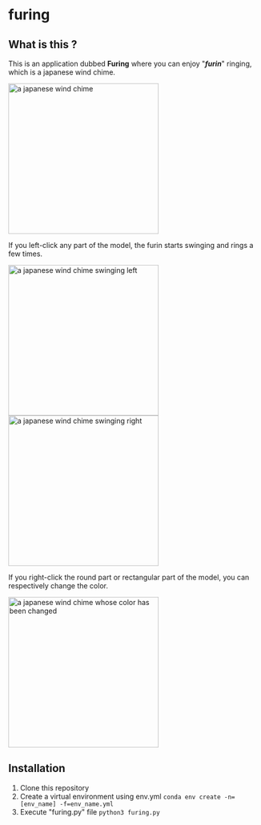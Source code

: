 # furing

## What is this ?
This is an application dubbed <b>Furing</b> where you can enjoy "<b><i>furin</i></b>" ringing, which is a japanese wind chime.

<img width="300" alt="a japanese wind chime" src="https://user-images.githubusercontent.com/81012741/178097805-85a6a9ee-c350-43c0-a08b-b81fc65af7a3.png">

If you left-click any part of the model, the furin starts swinging and rings a few times.

<img width="300" alt="a japanese wind chime swinging left" src="https://user-images.githubusercontent.com/81012741/178097948-e4236df4-8902-4e5c-aa72-96351ab0566c.png"> <img width="300" alt="a japanese wind chime swinging right" src="https://user-images.githubusercontent.com/81012741/178098120-57a00f79-6b23-42b1-a044-adde393364ec.png">

If you right-click the round part or rectangular part of the model, you can respectively change the color.

<img width="300" alt="a japanese wind chime whose color has been changed" src="https://user-images.githubusercontent.com/81012741/178098042-11cb7310-fa5d-455d-99db-2854a7b86d84.png">


## Installation
1. Clone this repository
2. Create a virtual environment using env.yml
```conda env create -n=[env_name] -f=env_name.yml```
3. Execute "furing.py" file
```python3 furing.py```
